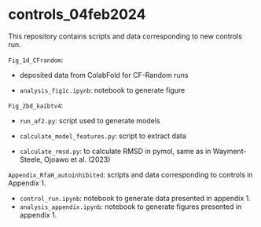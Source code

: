 # controls_04feb2024

This repository contains scripts and data corresponding to new controls run.

`Fig_1d_CFrandom`: 
- deposited data from ColabFold for CF-Random runs
  
- `analysis_fig1c.ipynb`: notebook to generate figure

`Fig_2bd_kaibtv4`:
- `run_af2.py`: script used to generate models
  
- `calculate_model_features.py`: script to extract data
  
- `calculate_rmsd.py`: to calculate RMSD in pymol, same as in Wayment-Steele, Ojoawo et al. (2023)

`Appendix_RfaH_autoinhibited`: scripts and data corresponding to controls in Appendix 1.
- `control_run.ipynb`: notebook to generate data presented in appendix 1.
- `analysis_appendix.ipynb`: notebook to generate figures presented in appendix 1.
